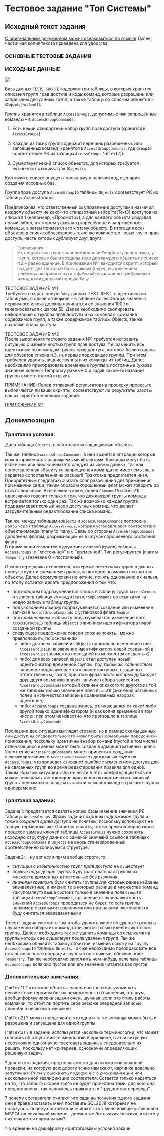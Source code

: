 # Тестовое задание "Топ Системы"

## Исходный текст задания

[С оригинальным документом можно ознакомиться по ссылке](./doc.doc.pdf) Далее, частичная копия текста приведена для удобства.

### ОСНОВНЫЕ ТЕСТОВЫЕ ЗАДАНИЯ

### ИСХОДНЫЕ ДАННЫЕ

![](./pic.png)

База данных `TESTS_SOURCE` содержит три таблицы, в которых хранятся описания групп прав доступа и коды команд, которые разрешены или запрещены для данных групп, а также таблица со списком объектов - Objects[^atText1].

Группы хранятся в таблице `AccessGroups`, допустимые или запрещённые команды – в `AccessGroupCommands`.

1. Есть некий стандартный набор групп прав доступа (хранится в `AccessGroups`):

2. Каждая из таких групп содержит перечень разрешённых или запрещённых команд (хранятся в `AccessGroupCommands`, где `GroupID` соответствует PK из таблицы `AccessGroups`[^atText2]):

3. Существует некий список объектов, для которых требуется назначить права доступа (`Objects`):

Картинки в списке опущены поскольку в наличии код сценария создания исходных баз.

Группа прав доступа `AccessGroupID` таблицы `Objects` соответствует PK из таблицы AccessGroups.

Предположим, что ответственный за управление доступами назначил каждому объекту не какой-то стандартный набор[^atText3] доступов из списка п.1 (например, «Просмотр»), а для каждого объекта создавал новый набор, в котором указывал разрешённые и запрещённые команды, а затем применял его к этому объекту. В итоге для всех объектов в списке образовалось такое же количество новых групп прав доступа, часть которых дублирует друг друга.

> Примечания:  
У стандартных групп значение колонки Temporary равно нулю, у групп, которые были созданы явно для каждого объекта из списка п.3 – равно единице.
В приложении №1 находится скрипт, который создаёт две тестовые базы данных (перед выполнением требуется исправить пути к файлам!) и заполняет требуемыми исходными данными первую базу.

ТЕСТОВОЕ ЗАДАНИЕ №1  
Требуется создать новую базу данных TEST_DEST, с идентичными таблицами, с одной оговоркой – в таблице AccessGroups значения первичного ключа должны начинаться со значения 1000 и генерироваться с шагом 50. Далее необходимо скопировать информацию о группах прав доступа и их командах, сохранив содержимое групп, а также содержимое таблицы Objects, также сохраняя права доступа.

ТЕСТОВОЕ ЗАДАНИЕ №2  
После выполнения тестового задания №1 требуется исправить ситуацию с избыточностью групп прав доступа, т.е. заменить все идентичные по командам группы прав доступа, которые были созданы для объектов списка п.3, на первые подходящие группы. При этом требуется удалить лишние группы и их команды из таблиц, 
Далее необходимо преобразовать временные группы в постоянные (указав значение колонки Temporary равным 0 и задав какое-то название группы вместо пустой строки).
 
ПРИМЕЧАНИЕ: Перед отправкой результатов на проверку проверьте, выполняются ли ваши скрипты, соответствуют ли результаты работы ваших скриптов условиям заданий.

[ПРИЛОЖЕНИЕ №1](./appendix.tsql)

## Декомпозиция

### Трактовка условия:

Дана таблица `Objects`, в ней хранятся защищаемые объекты.  

Так же, таблица `AccessGroupCommands`, в ней хранятся операции которые можно применять к защищаемыми объектами. Команды могут быть включены или выключены (это следует из схемы данных, так как сопоставленная объекту но запрещенная команда не имеет смысла, а характер сопоставления не раскрыт) Трактовка предлагается иная. Приоритетным предлагаю считать флаг разрешения для применения при наличии связи, таким образом сброшенный флаг может говорить об отсутствии связи. Включение в ключ, полей `CommandID` и `GroupID` однозначно говорит только о том, что для каждой группы команда встречается только один раз. Так же возможно каждая группа подразумевает полный набор доступных команд, что делает затруднительным редактирование списка команд.  

Так же, между таблицами `Objects` и `AccessGroupCommands` построена связь через таблицу `AccessGroups`, которая устанавливает соответствие объект\команда (many to many). Связь со стороны `AccessGroupCommands` дополнена флагом, разрывающим ее в случае сброшенного состояния флага.  
В примечании говорится о двух типах связей (групп) таблицы `AccessGroups`: о "постоянной" и о "временной". Тип регулируется флагом `Temporary` (значение 0 - постоянный).  

О характере данных говорится, что кроме _постоянных групп_ в данных присутствуют и _временные группы_, на которые возможно ссылаются объекты. Далее формулировки не четкие, понять однозначно их нельзя, по этому остается делать предположения о том что:  

  - под _набором_ подразумевается запись в таблицу групп `AccessGroups` и записи в таблицу команд `AccessGroupCommands` со ссылками на новую запись в таблицу группы
  - под _указанием команд_ подразумевается создание или изменение записи в `AccessGroupCommands` с установкой флага `Enable`
  - под _применением к объекту_ подразумевается изменение поля `AccessGroupsID` таблицы `Objects` значением идентификатора новой созданной группы
  - следующее предложение совсем сложно понять.. можно предположить, по основаниям: 
    - либо: для всех записей из `Objects` произошло изменение поля `AccessGroupsID` на значение идентификатора новой созданной в `AccessGroups` (возможно последней из множества созданных)
    - либо: для всех записей `Objects` стал доступен новый идентификатор временной группы, под _таким же количеством_ наверное подразумевается количество новых, созданных ответственным, групп; при этом фраза _часть которых дублирует друг друга_ возможно значит наличие набора записей из `AccessGroupCommands` который отличен от какого то другого из той же таблицы только значением поля `GroupID` (значения остальных полей и количество записей в сравниваемых наборах идентичны)
    - либо: `AccessGroups` создана запись, отличающаяся от какой либо другой только идентификатором (и как копия временной в том числе), при этом не известно, что произошло в таблице `AccessGroupCommands`

Последние две ситуации выглядят странно, но в рамках схемы данных они доступны следовательно это может быть нормальным поведением приложения, поскольку идентичный набор команд (пустой в том числе) отличающийся именем может быть создан в административных целях. Уплотнение `AccessGroupCommands` может привести к созданию экземпляра записи в `AccessGroupCommands` для разных групп из `AccessGroups`, что приведет к неявной ошибке с изменением доступа для не связанных групп во время редактирования правила для одной. Таким образом ситуации избыточности в этой конфигурации быть не может, поскольку нет критерия сравнения на идентичность записей групп и невозможно создавать записи ссылок команд на разные группы одновременно.

### Трактовка заданий:

Задача 1: предлагается сделать копию базы изменив значения PK таблицы `AccessGroups`. Фразы задачи _сохранив содержимое групп_ и _также сохраняя права доступа_ не понятны, поскольку используют не точную терминологию. Остается считать, что во время копирования в процессе замены ключей таблицы `AccessGroups` нужно сохранять исходную структуру данных с заменой значений ссылок в таблицах `AccessGroupCommands` и `Objects` на вновь сгенерированные соответственно копируемой структуре.  

Задача 2: .. ну вот если прям вообще строго, то:

  - _ситуации с избыточностью групп прав доступа_ не существует
  - _первые подходящие группы_ буду трактовать как группы из множеств временных и постоянных без различия
  - _лишними группами_ буду считать группы для которых ранее найдены эквивалентные, а именно те в которых разница в множестве команд как упомянуто выше состоит только в значении поля `GroupID` таблицы `AccessGroupCommands`, сравнение на эквивалентность значений `AccessGroups` проводиться не будет, то есть группы например с разными названиями или признаками постоянности буду считаться эквивалентными

То есть задача состоит в том чтобы удалить ранее созданные группы в случае если наборы их команд отличаются только идентификатором группы. Далее необходимо так же удалить команды со ссылками на группы которых не существует после удаления групп. Так же необходимо обновить таблицу объектов, изменив ссылку на группу `AccessGroupsID` таблицы `Objects`. Так же необходимо преобразовать все оставшиеся после операции группы в постоянные, обновив поле `Temporary`. Так же необходимо заполнить чем-нибудь поле `Name` таблицы `AccessGroups` если оно пустое или его значение читается как пустое.

### Дополнительные замечания:

[^atText1] ? что такое объекты, зачем они (не стоит упоминать неизвестные термины без их немедленного объяснения, это шум, вообще формулировка задачи очень шумная, если это стиль работы компании, то стоит ли портить себе резюме очередной записью, длиннОй в несколько месяцев)

[^atText2] ? можно представить что одна и та же команда может быть и разрешена и запрещена для одной группы

[^atText3] ? в задании используется несколько терминологий, что может говорить об отсутствии терминологии в принципе, в этой ситуации невозможно однозначно трактовать задачи, а следовательно их решать, поскольку нет критериев, однозначно определяющих решенную задачу

? для текста задания, предполагаемого для автоматизированной проверки, на которую всю дорогу тонко намекают, картинка довольно запутанная. Рискну высказать подозрение в дискриминации или несколько иной квалификации составителя. Остается только надеяться на то, что записка скорее всего не будет прочитана теми, для кого она предназначена.. так начинаешь привыкать к "трудностям перевода"..

? почему составители считают что ради выполнения одного задания они в праве заставить меня поставить SQL2008 которым я не пользуюсь. почему составители считают что у меня вообще установлен MSSQL на локальной машине.. должна же быть какая то этика, или это у них считается нормальным?..

? о времени на дешифровку криптограммы условия задачи
